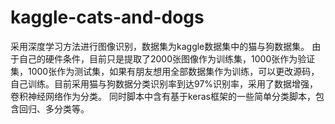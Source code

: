 # kaggle-cats-and-dogs
采用深度学习方法进行图像识别，数据集为kaggle数据集中的猫与狗数据集。
由于自己的硬件条件，目前只是提取了2000张图像作为训练集，1000张作为验证集，1000张作为测试集，如果有朋友想用全部数据集作为训练，可以更改源码，自己训练。目前采用猫与狗数据分类识别率到达97%识别率，采用了数据增强，卷积神经网络作为分类。
同时脚本中含有基于keras框架的一些简单分类脚本，包含回归、多分类等。
